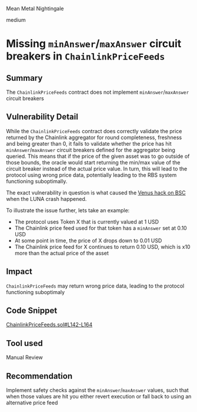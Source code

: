 Mean Metal Nightingale

medium

# Missing `minAnswer`/`maxAnswer` circuit breakers in `ChainlinkPriceFeeds`

## Summary
The `ChainlinkPriceFeeds` contract does not implement `minAnswer`/`maxAnswer` circuit breakers

## Vulnerability Detail
While the `ChainlinkPriceFeeds` contract does correctly validate the price returned by the Chainlink aggregator for round completeness, freshness and being greater than 0, it fails to validate whether the price has hit `minAnswer`/`maxAnswer` circuit breakers defined for the aggregator being queried. This means that if the price of the given asset was to go outside of those bounds, the oracle would start returning the min/max value of the circuit breaker instead of the actual price value. In turn, this will lead to the protocol using wrong price data, potentially leading to the RBS system functioning suboptimally.

The exact vulnerability in question is what caused the [Venus hack on BSC](https://rekt.news/venus-blizz-rekt/) when the LUNA crash happened.

To illustrate the issue further, lets take an example:
- The protocol uses Token X that is currently valued at 1 USD
- The Chainlink price feed used for that token has a `minAnswer` set at 0.10 USD
- At some point in time, the price of X drops down to 0.01 USD
- The Chainlink price feed for X continues to return 0.10 USD, which is x10 more than the actual price of the asset


## Impact
`ChainlinkPriceFeeds` may return wrong price data, leading to the protocol functioning suboptimaly

## Code Snippet
[ChainlinkPriceFeeds.sol#L142-L164](https://github.com/sherlock-audit/2023-11-olympus/blob/9c8df76dc9820b4c6605d2e1e6d87dcfa9e50070/bophades/src/modules/PRICE/submodules/feeds/ChainlinkPriceFeeds.sol#L142-L164)

## Tool used

Manual Review

## Recommendation
Implement safety checks against the `minAnswer`/`maxAnswer` values, such that when those values are hit you either revert execution or fall back to using an alternative price feed